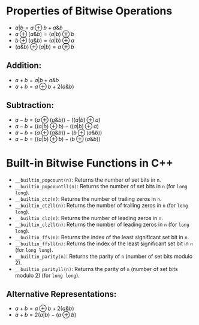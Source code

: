 # Properties of Bitwise Operations

- $a | b = a \oplus b + a \& b$
- $a \oplus (a \& b) = (a | b) \oplus b$
- $b \oplus (a \& b) = (a | b) \oplus a$
- $(a \& b) \oplus (a | b) = a \oplus b$

## Addition:
- $a + b = a | b + a \& b$
- $a + b = a \oplus b + 2(a \& b)$

## Subtraction:
- $a - b = (a \oplus (a \& b)) - ((a | b) \oplus a)$
- $a - b = ((a | b) \oplus b) - ((a | b) \oplus a)$
- $a - b = (a \oplus (a \& b)) - (b \oplus (a \& b))$
- $a - b = ((a | b) \oplus b) - (b \oplus (a \& b))$

# Built-in Bitwise Functions in C++
- `__builtin_popcount(n)`: Returns the number of set bits in `n`.
- `__builtin_popcountll(n)`: Returns the number of set bits in `n` (for `long long`).
- `__builtin_ctz(n)`: Returns the number of trailing zeros in `n`.
- `__builtin_ctzll(n)`: Returns the number of trailing zeros in `n` (for `long long`).
- `__builtin_clz(n)`: Returns the number of leading zeros in `n`.
- `__builtin_clzll(n)`: Returns the number of leading zeros in `n` (for `long long`).
- `__builtin_ffs(n)`: Returns the index of the least significant set bit in `n`.
- `__builtin_ffsll(n)`: Returns the index of the least significant set bit in `n` (for `long long`).
- `__builtin_parity(n)`: Returns the parity of `n` (number of set bits modulo 2).
- `__builtin_parityll(n)`: Returns the parity of `n` (number of set bits modulo 2) (for `long long`).

## Alternative Representations:
- $a + b = a \oplus b + 2(a \& b)$
- $a + b = 2(a | b) - (a \oplus b)$

